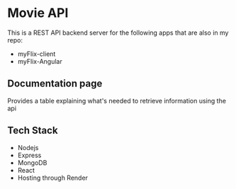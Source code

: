 # Movie API

This is a REST API backend server for the following apps that are also in my repo:

- myFlix-client
- myFlix-Angular

## Documentation page

Provides a table explaining what's needed to retrieve information using the api

## Tech Stack

- Nodejs
- Express
- MongoDB
- React
- Hosting through Render
